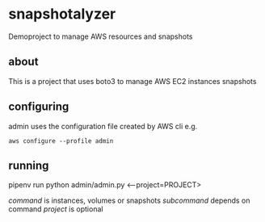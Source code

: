 # snapshotalyzer
Demoproject to manage AWS resources and snapshots

## about
This is a project that uses boto3 to manage AWS EC2 instances snapshots

## configuring
admin uses the configuration file created by AWS cli e.g.
   
    aws configure --profile admin

## running
pipenv run python admin/admin.py <command> <subcommand> <--project=PROJECT>

*command* is instances, volumes or snapshots
*subcommand*  depends on command
*project* is optional
